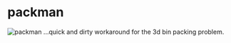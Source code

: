 # packman
![packman](https://i.imgur.com/OHoscvl.png "packman") ...quick and dirty workaround for the 3d bin packing problem.

